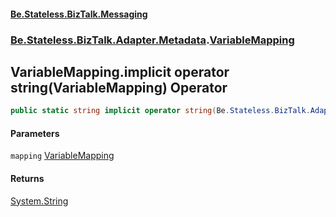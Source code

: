 #### [Be.Stateless.BizTalk.Messaging](README.md 'README')
### [Be.Stateless.BizTalk.Adapter.Metadata](Be.Stateless.BizTalk.Adapter.Metadata.md 'Be.Stateless.BizTalk.Adapter.Metadata').[VariableMapping](VariableMapping.md 'Be.Stateless.BizTalk.Adapter.Metadata.VariableMapping')

## VariableMapping.implicit operator string(VariableMapping) Operator

```csharp
public static string implicit operator string(Be.Stateless.BizTalk.Adapter.Metadata.VariableMapping mapping);
```
#### Parameters

<a name='Be.Stateless.BizTalk.Adapter.Metadata.VariableMapping.op_Implicitstring(Be.Stateless.BizTalk.Adapter.Metadata.VariableMapping).mapping'></a>

`mapping` [VariableMapping](VariableMapping.md 'Be.Stateless.BizTalk.Adapter.Metadata.VariableMapping')

#### Returns
[System.String](https://docs.microsoft.com/en-us/dotnet/api/System.String 'System.String')